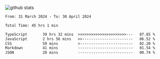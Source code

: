 
![github stats](https://github-readme-stats.vercel.app/api?username=realmahd1&show_icons=true&theme=codeSTACKr&hide_rank=true&count_private=true)

<!--START_SECTION:waka-->

```txt
From: 31 March 2024 - To: 30 April 2024

Total Time: 45 hrs 1 min

TypeScript       39 hrs 32 mins  >>>>>>>>>>>>>>>>>>>>>>---   87.85 %
JavaScript       2 hrs 56 mins   >>-----------------------   06.52 %
CSS              59 mins         >------------------------   02.20 %
Markdown         41 mins         -------------------------   01.54 %
JSON             20 mins         -------------------------   00.74 %
```

<!--END_SECTION:waka-->

